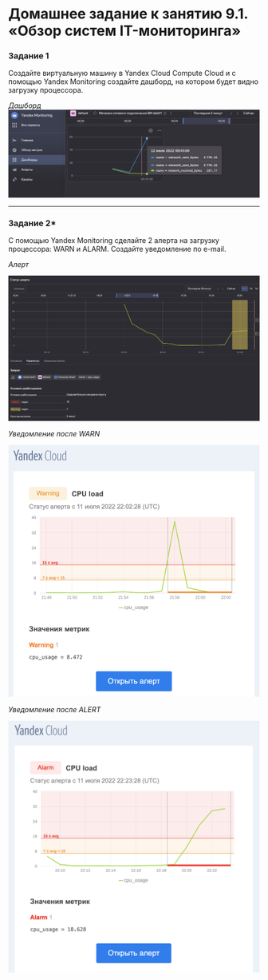 
# Домашнее задание к занятию 9.1. «Обзор систем IT-мониторинга»

### Задание 1

Создайте виртуальную машину в Yandex Cloud Compute Cloud и с помощью Yandex Monitoring создайте дашборд, на котором будет видно загрузку процессора.

*Дашборд*
![task1 screen1](https://github.com/paive-media/dz9/blob/main/9-1/dz9_1_screen1.png "yac dashboard")

---

### Задание 2*

С помощью Yandex Monitoring сделайте 2 алерта на загрузку процессора: WARN и ALARM. Создайте уведомление по e-mail.


*Алерт*

![task2 screen1](https://github.com/paive-media/dz9/blob/main/9-1/dz9_1_screen2.png "yac dashboard with levels")


*Уведомление после WARN*

![task2 screen2](https://github.com/paive-media/dz9/blob/main/9-1/dz9_1_screen3.png "yac notice: WARN")


*Уведомление после ALERT*

![task2 screen3](https://github.com/paive-media/dz9/blob/main/9-1/dz9_1_screen4.png "yac notice: ALERT")


